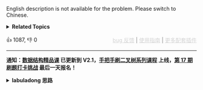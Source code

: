 <p>English description is not available for the problem. Please switch to Chinese.</p>

<details><summary><strong>Related Topics</strong></summary>数组 | 哈希表 | 排序</details><br>

<div>👍 1087, 👎 0<span style='float: right;'><span style='color: gray;'><a href='https://github.com/labuladong/fucking-algorithm/discussions/939' target='_blank' style='color: lightgray;text-decoration: underline;'>bug 反馈</a> | <a href='https://mp.weixin.qq.com/s/7uUsXJpFJ8wzuMMxBmS7NQ' target='_blank' style='color: lightgray;text-decoration: underline;'>使用指南</a> | <a href='https://labuladong.github.io/algo/images/others/%E5%85%A8%E5%AE%B6%E6%A1%B6.jpg' target='_blank' style='color: lightgray;text-decoration: underline;'>更多配套插件</a></span></span></div>

<div id="labuladong"><hr>

**通知：[数据结构精品课](https://aep.h5.xeknow.com/s/1XJHEO) 已更新到 V2.1，[手把手刷二叉树系列课程](https://aep.xet.tech/s/3YGcq3) 上线，[第 17 期刷题打卡挑战](https://aep.xet.tech/s/2jPp5X) 最后一天报名！**

<details><summary><strong>labuladong 思路</strong></summary>

## 基本思路

这道题和 [442. 数组中重复的数据](/problems/find-all-duplicates-in-an-array) 几乎一样，可以先去看看我写的那道题的思路。

这道题唯一的区别就是不需要做索引偏移了，而且需要把 0 拿出来单独处理，直接看解法吧。

**标签：哈希表，[数组](https://mp.weixin.qq.com/mp/appmsgalbum?__biz=MzAxODQxMDM0Mw==&action=getalbum&album_id=2120601117519675393)**

## 解法代码

```java
class Solution {
    public int findRepeatNumber(int[] nums) {
        for (int num : nums) {
            if (nums[Math.abs(num)] < 0) {
                // 之前已经把对应索引的元素变成负数了，
                // 这说明 num 重复出现了两次
                return Math.abs(num);
            } else {
                // 把索引 num 的元素置为负数
                nums[Math.abs(num)] *= -1;
            }
        }
        // 如果没有在 for 循环中返回，说明重复的那个元素是 0
        return 0;
    }
}
```

</details>
</div>



